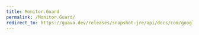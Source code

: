 ```yaml
---
title: Monitor.Guard
permalink: /Monitor.Guard/
redirect_to: https://guava.dev/releases/snapshot-jre/api/docs/com/google/common/util/concurrent/Monitor.Guard.html
---
```

